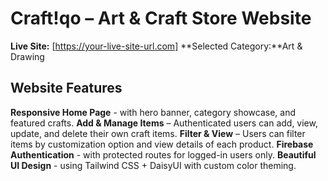# Craft!qo – Art & Craft Store Website

**Live Site:** [https://your-live-site-url.com]
**Selected Category:**Art & Drawing

## Website Features
**Responsive Home Page** - with hero banner, category showcase, and featured crafts.
**Add & Manage Items** – Authenticated users can add, view, update, and delete their own craft items.
**Filter & View** – Users can filter items by customization option and view details of each product.
**Firebase Authentication** - with protected routes for logged-in users only.
**Beautiful UI Design** - using Tailwind CSS + DaisyUI with custom color theming.
